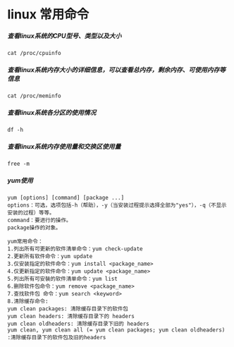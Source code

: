 # linux 常用命令
#####  查看linux系统的CPU型号、类型以及大小
    cat /proc/cpuinfo

##### 查看linux系统内存大小的详细信息，可以查看总内存，剩余内存、可使用内存等信息
    cat /proc/meminfo  
      
##### 查看linux系统各分区的使用情况
    df -h 
    
##### 查看linux系统内存使用量和交换区使用量
    free -m 
    
#####  yum使用
   
    yum [options] [command] [package ...]
    options：可选，选项包括-h（帮助），-y（当安装过程提示选择全部为"yes"），-q（不显示安装的过程）等等。 
    command：要进行的操作。 
    package操作的对象。
    
    yum常用命令：
    1.列出所有可更新的软件清单命令：yum check-update
    2.更新所有软件命令：yum update
    3.仅安装指定的软件命令：yum install <package_name>
    4.仅更新指定的软件命令：yum update <package_name>
    5.列出所有可安裝的软件清单命令：yum list
    6.删除软件包命令：yum remove <package_name> 
    7.查找软件包 命令：yum search <keyword> 
    8.清除缓存命令: 
    yum clean packages: 清除缓存目录下的软件包
    yum clean headers: 清除缓存目录下的 headers
    yum clean oldheaders: 清除缓存目录下旧的 headers
    yum clean, yum clean all (= yum clean packages; yum clean oldheaders) :清除缓存目录下的软件包及旧的headers